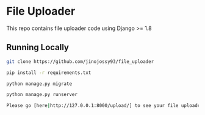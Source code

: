 File Uploader
==================================================================

This repo contains file uploader code using Django >= 1.8

## Running Locally

```bash
git clone https://github.com/jinojossy93/file_uploader
```

```bash
pip install -r requirements.txt
```

```bash
python manage.py migrate
```

```bash
python manage.py runserver

Please go [here|http://127.0.0.1:8000/upload/] to see your file uploader on your browser.
